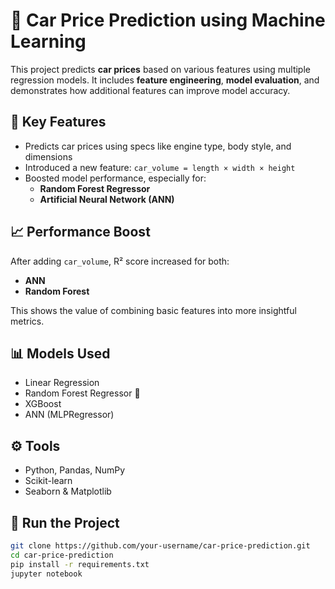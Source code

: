 # 🚗 Car Price Prediction using Machine Learning

This project predicts **car prices** based on various features using multiple regression models. It includes **feature engineering**, **model evaluation**, and demonstrates how additional features can improve model accuracy.

## 📌 Key Features

- Predicts car prices using specs like engine type, body style, and dimensions
- Introduced a new feature: `car_volume = length × width × height`
- Boosted model performance, especially for:
  - **Random Forest Regressor**
  - **Artificial Neural Network (ANN)**

## 📈 Performance Boost

After adding `car_volume`, R² score increased for both:
- **ANN**
- **Random Forest**

This shows the value of combining basic features into more insightful metrics.

## 📊 Models Used

- Linear Regression
- Random Forest Regressor 🌲
- XGBoost
- ANN (MLPRegressor)

## ⚙️ Tools

- Python, Pandas, NumPy
- Scikit-learn
- Seaborn & Matplotlib

## 🚀 Run the Project

```bash
git clone https://github.com/your-username/car-price-prediction.git
cd car-price-prediction
pip install -r requirements.txt
jupyter notebook
